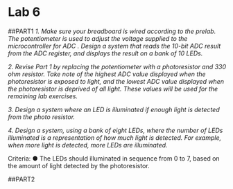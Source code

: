 # Lab 6

##PART1
*1. Make sure your breadboard is wired according to the prelab. The potentiometer is used to adjust the voltage supplied to the microcontroller for ADC . Design a system that reads the 10-bit ADC result from the ADC register, and displays the result on a bank of 10 LEDs.*

*2. Revise Part 1 by replacing the potentiometer with a photoresistor and 330  ohm resistor. Take note of the highest ADC value displayed when the photoresistor is exposed to light, and the lowest ADC value displayed when the photoresistor is deprived of all light. These values will be used for the remaining lab exercises.*

*3. Design a system where an LED is illuminated if enough light is detected from the photo resistor.*

*4. Design a system, using a bank of eight LEDs, where the number of LEDs illuminated is a representation of how much light is detected. For example, when more light is detected, more LEDs are illuminated.*

Criteria: ● The LEDs should illuminated in sequence from 0 to 7, based on the amount of light detected by the photoresistor. 

##PART2
